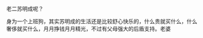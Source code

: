 老二苏明成呢？

身为一个上班狗，其实苏明成的生活还是比较舒心快乐的，什么贵就买什么，什么奢侈就买什么，月月挣钱月月精光，不过有父母强大的后盾支持。老婆








<!--stackedit_data:
eyJoaXN0b3J5IjpbNjAxNDU4Nzk5LDE0NTAxMzA4NjddfQ==
-->